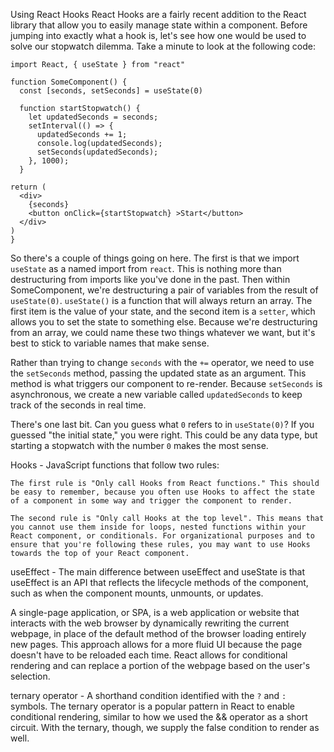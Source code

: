 Using React Hooks
React Hooks are a fairly recent addition to the React library that allow you to easily manage state within a component. Before jumping into exactly what a hook is, let's see how one would be used to solve our stopwatch dilemma. Take a minute to look at the following code:

```
import React, { useState } from "react"

function SomeComponent() {
  const [seconds, setSeconds] = useState(0)

  function startStopwatch() {
    let updatedSeconds = seconds;
    setInterval(() => {
      updatedSeconds += 1;
      console.log(updatedSeconds);
      setSeconds(updatedSeconds);
    }, 1000);
  }

return (
  <div>
    {seconds}
    <button onClick={startStopwatch} >Start</button>
  </div>
)
}
```

So there's a couple of things going on here. The first is that we import ```useState``` as a named import from ```react```. This is nothing more than destructuring from imports like you've done in the past. Then within SomeComponent, we're destructuring a pair of variables from the result of ```useState(0)```. ```useState()``` is a function that will always return an array. The first item is the value of your state, and the second item is a ```setter```, which allows you to set the state to something else. Because we're destructuring from an array, we could name these two things whatever we want, but it's best to stick to variable names that make sense.

Rather than trying to change ```seconds``` with the ```+=``` operator, we need to use the ```setSeconds``` method, passing the updated state as an argument. This method is what triggers our component to re-render. Because ```setSeconds``` is asynchronous, we create a new variable called ```updatedSeconds``` to keep track of the seconds in real time.

There's one last bit. Can you guess what ```0``` refers to in ```useState(0)```? If you guessed "the initial state," you were right. This could be any data type, but starting a stopwatch with the number ```0``` makes the most sense.

Hooks - JavaScript functions that follow two rules:

    The first rule is "Only call Hooks from React functions." This should be easy to remember, because you often use Hooks to affect the state of a component in some way and trigger the component to render.

    The second rule is "Only call Hooks at the top level". This means that you cannot use them inside for loops, nested functions within your React component, or conditionals. For organizational purposes and to ensure that you're following these rules, you may want to use Hooks towards the top of your React component.

useEffect - The main difference between useEffect and useState is that useEffect is an API that reflects the lifecycle methods of the component, such as when the component mounts, unmounts, or updates.

A single-page application, or SPA, is a web application or website that interacts with the web browser by dynamically rewriting the current webpage, in place of the default method of the browser loading entirely new pages. This approach allows for a more fluid UI because the page doesn't have to be reloaded each time. React allows for conditional rendering and can replace a portion of the webpage based on the user's selection.

ternary operator - A shorthand condition identified with the ```?``` and ```:``` symbols. The ternary operator is a popular pattern in React to enable conditional rendering, similar to how we used the && operator as a short circuit. With the ternary, though, we supply the false condition to render as well.
